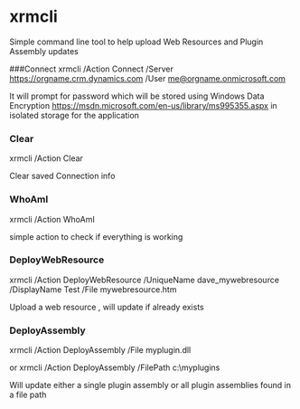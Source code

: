  # xrmcli

Simple command line tool to help upload Web Resources and Plugin Assembly updates

###Connect
xrmcli /Action Connect /Server https://orgname.crm.dynamics.com /User me@orgname.onmicrosoft.com

It will prompt for password which will be stored using Windows Data Encryption https://msdn.microsoft.com/en-us/library/ms995355.aspx in isolated storage for the application

### Clear
xrmcli /Action Clear

Clear saved Connection info

### WhoAmI
xrmcli /Action WhoAmI 

simple action to check if everything is working

### DeployWebResource
xrmcli /Action DeployWebResource /UniqueName dave_mywebresource /DisplayName Test /File mywebresource.htm

Upload a web resource , will update if already exists

### DeployAssembly
xrmcli /Action DeployAssembly /File myplugin.dll

or
xrmcli /Action DeployAssembly /FilePath c:\myplugins

Will update either a single plugin assembly or all plugin assemblies found in a file path
